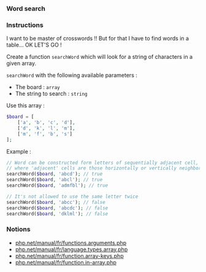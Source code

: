 ### Word search

### Instructions

I want to be master of crosswords !!
But for that I have to find words in a table... OK LET'S GO !

Create a function `searchWord`  which will look for a string of characters in a given array.

`searchWord` with the following available parameters :
- The board : `array`
- The string to search : `string`

Use this array : 
```php
$board = [
    ['a', 'b', 'c', 'd'],
    ['d', 'k', 'l', 'm'],
    ['m', 'f', 'b', 's']
];
```

Example :
```php
// Word can be constructed form letters of sequentially adjacent cell,
// where 'adjacent' cells are those horizontally or vertically neighboring.
searchWord($board, 'abcd'); // true
searchWord($board, 'abcl'); // true
searchWord($board, 'admfbl'); // true

// It's not allowed to use the same letter twice
searchWord($board, 'abcc'); // false
searchWord($board, 'abcdc'); // false
searchWord($board, 'dklml'); // false
```

### Notions

- [php.net/manual/fr/functions.arguments.php](https://www.php.net/manual/fr/functions.arguments.php)
- [php.net/manual/fr/language.types.array.php](https://www.php.net/manual/fr/language.types.array.php)
- [php.net/manual/fr/function.array-keys.php](https://www.php.net/manual/fr/function.array-keys.php)
- [php.net/manual/fr/function.in-array.php](https://www.php.net/manual/fr/function.in-array.php)